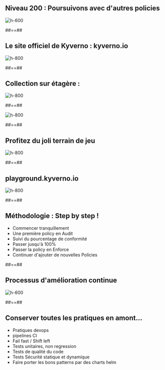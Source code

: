 
<!-- .slide: class="flex-row center" data-background="./assets/volcamp/bkgnd-main2.png"-->
## Niveau 200 : Poursuivons avec d'autres policies
![h-600](./assets/volcamp/policies-sur-etagere-750.png)


##==##
<!-- .slide: class="flex-row center" data-background="./assets/volcamp/bkgnd-main2.png"-->
## Le site officiel de Kyverno : kyverno.io
![h-800](./assets/volcamp/kyverno-website.png)


##==##
<!-- .slide: class="flex-row center" data-background="./assets/volcamp/bkgnd-main2.png"-->
## Collection sur étagère : 
![h-800](./assets/volcamp/policies-etagere.png)


##==##
<!-- .slide: class="flex-row center" data-background="./assets/volcamp/bkgnd-main2.png"-->
![h-800](./assets/volcamp/deprecated-api.png)


##==##
<!-- .slide: class="flex-row center" data-background="./assets/volcamp/bkgnd-main2.png"-->
## Profitez du joli terrain de jeu
![h-800](./assets/volcamp/playground.png)


##==##
<!-- .slide: class="flex-row center" data-background="./assets/volcamp/bkgnd-main2.png"-->
## playground.kyverno.io
![h-800](./assets/volcamp/playground-screen.png)


##==##
<!-- .slide: data-background="./assets/volcamp/bkgnd-main2.png"-->
## Méthodologie : Step by step !
- Commencer tranquillement
- Une première policy en Audit
- Suivi du pourcentage de conformité
- Passer jusqu'à 100%
- Passer la policy en Enforce
- Continuer d'ajouter de nouvelles Policies
<!-- .element: class="list-fragment" -->


##==##
<!-- .slide: class="flex-row center" data-background="./assets/volcamp/bkgnd-main2.png"-->
## Processus d'amélioration continue
![h-600](./assets/volcamp/roue-demming.png)


##==##
<!-- .slide: class="flex-row center" data-background="./assets/volcamp/bkgnd-main2.png"-->
## Conserver toutes les pratiques en amont...
- Pratiques devops
- pipelines CI
- Fail fast / Shift left
- Tests unitaires, non regression
- Tests de qualité du code
- Tests Sécurité statique et dynamique
- Faire porter les bons patterns par des charts helm
<!-- .element: class="list-fragment" -->

